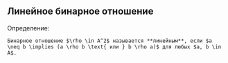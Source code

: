 ## Линейное бинарное отношение
Определение:
```spoiler-markdown
Бинарное отношение $\rho \in A^2$ называется **линейным**, если $a \neq b \implies (a \rho b \text{ или } b \rho a)$ для любых $a, b \in A$.
```

